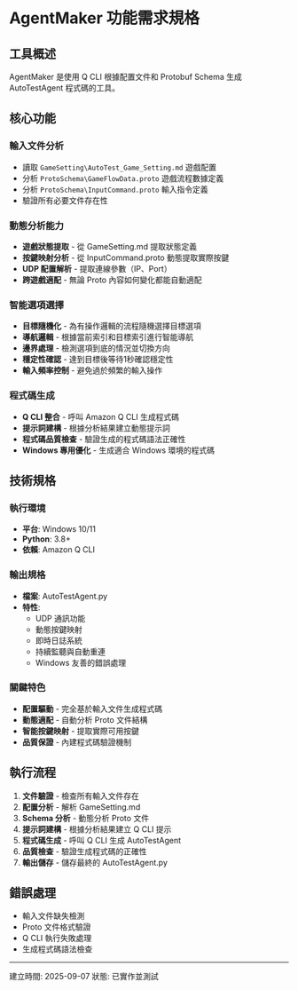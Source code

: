 # AgentMaker 功能需求規格

## 工具概述
AgentMaker 是使用 Q CLI 根據配置文件和 Protobuf Schema 生成 AutoTestAgent 程式碼的工具。

## 核心功能

### 輸入文件分析
- 讀取 `GameSetting\AutoTest_Game_Setting.md` 遊戲配置
- 分析 `ProtoSchema\GameFlowData.proto` 遊戲流程數據定義
- 分析 `ProtoSchema\InputCommand.proto` 輸入指令定義
- 驗證所有必要文件存在性

### 動態分析能力
- **遊戲狀態提取** - 從 GameSetting.md 提取狀態定義
- **按鍵映射分析** - 從 InputCommand.proto 動態提取實際按鍵
- **UDP 配置解析** - 提取連線參數（IP、Port）
- **跨遊戲適配** - 無論 Proto 內容如何變化都能自動適配

### 智能選項選擇
- **目標隨機化** - 為有操作邏輯的流程隨機選擇目標選項
- **導航邏輯** - 根據當前索引和目標索引進行智能導航
- **邊界處理** - 檢測選項到底的情況並切換方向
- **穩定性確認** - 達到目標後等待1秒確認穩定性
- **輸入頻率控制** - 避免過於頻繁的輸入操作

### 程式碼生成
- **Q CLI 整合** - 呼叫 Amazon Q CLI 生成程式碼
- **提示詞建構** - 根據分析結果建立動態提示詞
- **程式碼品質檢查** - 驗證生成的程式碼語法正確性
- **Windows 專用優化** - 生成適合 Windows 環境的程式碼

## 技術規格

### 執行環境
- **平台**: Windows 10/11
- **Python**: 3.8+
- **依賴**: Amazon Q CLI

### 輸出規格
- **檔案**: AutoTestAgent.py
- **特性**: 
  - UDP 通訊功能
  - 動態按鍵映射
  - 即時日誌系統
  - 持續監聽與自動重連
  - Windows 友善的錯誤處理

### 關鍵特色
- **配置驅動** - 完全基於輸入文件生成程式碼
- **動態適配** - 自動分析 Proto 文件結構
- **智能按鍵映射** - 提取實際可用按鍵
- **品質保證** - 內建程式碼驗證機制

## 執行流程

1. **文件驗證** - 檢查所有輸入文件存在
2. **配置分析** - 解析 GameSetting.md
3. **Schema 分析** - 動態分析 Proto 文件
4. **提示詞建構** - 根據分析結果建立 Q CLI 提示
5. **程式碼生成** - 呼叫 Q CLI 生成 AutoTestAgent
6. **品質檢查** - 驗證生成程式碼的正確性
7. **輸出儲存** - 儲存最終的 AutoTestAgent.py

## 錯誤處理
- 輸入文件缺失檢測
- Proto 文件格式驗證
- Q CLI 執行失敗處理
- 生成程式碼語法檢查

---
建立時間: 2025-09-07
狀態: 已實作並測試
